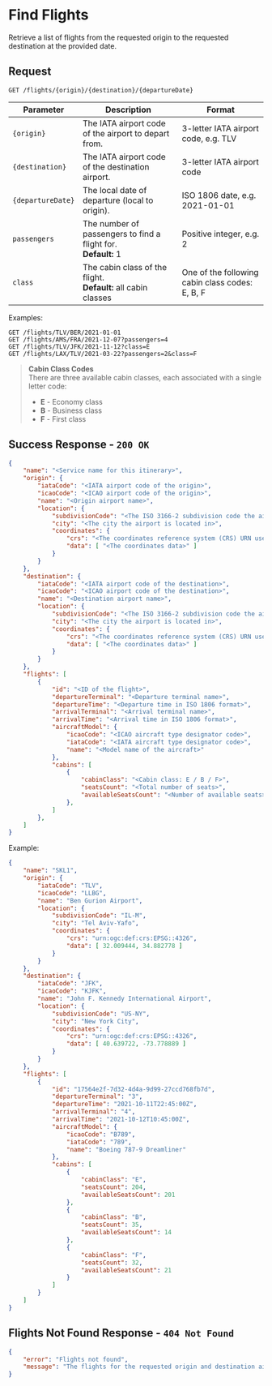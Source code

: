 # Find Flights

Retrieve a list of flights from the requested origin to the requested destination at the provided date.

## Request
```http
GET /flights/{origin}/{destination}/{departureDate}
```

| Parameter         | Description                                                        | Format                                          |
| ----------------- | ------------------------------------------------------------------ | ----------------------------------------------- |
| `{origin}`        | The IATA airport code of the airport to depart from.               | 3-letter IATA airport code, e.g. TLV            |
| `{destination}`   | The IATA airport code of the destination airport.                  | 3-letter IATA airport code                      |
| `{departureDate}` | The local date of departure (local to origin).                     | ISO 1806 date, e.g. 2021-01-01                  |
| `passengers`      | The number of passengers to find a flight for. <br> **Default:** 1 | Positive integer, e.g. 2                        |
| `class`           | The cabin class of the flight. <br> **Default:** all cabin classes | One of the following cabin class codes: E, B, F |

Examples:
```http
GET /flights/TLV/BER/2021-01-01
GET /flights/AMS/FRA/2021-12-07?passengers=4
GET /flights/TLV/JFK/2021-11-12?class=E
GET /flights/LAX/TLV/2021-03-22?passengers=2&class=F
```

> **Cabin Class Codes**  
> There are three available cabin classes, each associated with a single letter code:
> - **E** - Economy class
> - **B** - Business class
> - **F** - First class

## Success Response - `200 OK`

```json
{
    "name": "<Service name for this itinerary>",
    "origin": {
        "iataCode": "<IATA airport code of the origin>",
        "icaoCode": "<ICAO airport code of the origin>",
        "name": "<Origin airport name>",
        "location": {
            "subdivisionCode": "<The ISO 3166-2 subdivision code the airport is located in>",
            "city": "<The city the airport is located in>",
            "coordinates": {
                "crs": "<The coordinates reference system (CRS) URN used for the coordinates data, e.g. urn:ogc:def:crs:EPSG::4326>",
                "data": [ "<The coordinates data>" ]
            }
        }
    },
    "destination": {
        "iataCode": "<IATA airport code of the destination>",
        "icaoCode": "<ICAO airport code of the destination>",
        "name": "<Destination airport name>",
        "location": {
            "subdivisionCode": "<The ISO 3166-2 subdivision code the airport is located in>",
            "city": "<The city the airport is located in>",
            "coordinates": {
                "crs": "<The coordinates reference system (CRS) URN used for the coordinates data, e.g. urn:ogc:def:crs:EPSG::4326>",
                "data": [ "<The coordinates data>" ]
            }
        }
    },
    "flights": [
        {
            "id": "<ID of the flight>",
            "departureTerminal": "<Departure terminal name>",
            "departureTime": "<Departure time in ISO 1806 format>",
            "arrivalTerminal": "<Arrival terminal name>",
            "arrivalTime": "<Arrival time in ISO 1806 format>",
            "aircraftModel": {
                "icaoCode": "<ICAO aircraft type designator code>",
                "iataCode": "<IATA aircraft type designator code>",
                "name": "<Model name of the aircraft>"
            },
            "cabins": [
                {
                    "cabinClass": "<Cabin class: E / B / F>",
                    "seatsCount": "<Total number of seats>",
                    "availableSeatsCount": "<Number of available seats>"
                },
            ]
        },
    ]
}
```

Example:
```json
{
    "name": "SKL1",
    "origin": {
        "iataCode": "TLV",
        "icaoCode": "LLBG",
        "name": "Ben Gurion Airport",
        "location": {
            "subdivisionCode": "IL-M",
            "city": "Tel Aviv-Yafo",
            "coordinates": {
                "crs": "urn:ogc:def:crs:EPSG::4326",
                "data": [ 32.009444, 34.882778 ]
            }
        }
    },
    "destination": {
        "iataCode": "JFK",
        "icaoCode": "KJFK",
        "name": "John F. Kennedy International Airport",
        "location": {
            "subdivisionCode": "US-NY",
            "city": "New York City",
            "coordinates": {
                "crs": "urn:ogc:def:crs:EPSG::4326",
                "data": [ 40.639722, -73.778889 ]
            }
        }
    },
    "flights": [
        {
            "id": "17564e2f-7d32-4d4a-9d99-27ccd768fb7d",
            "departureTerminal": "3",
            "departureTime": "2021-10-11T22:45:00Z",
            "arrivalTerminal": "4",
            "arrivalTime": "2021-10-12T10:45:00Z",
            "aircraftModel": {
                "icaoCode": "B789",
                "iataCode": "789",
                "name": "Boeing 787-9 Dreamliner"
            },
            "cabins": [
                {
                    "cabinClass": "E",
                    "seatsCount": 204,
                    "availableSeatsCount": 201
                },
                {
                    "cabinClass": "B",
                    "seatsCount": 35,
                    "availableSeatsCount": 14
                },
                {
                    "cabinClass": "F",
                    "seatsCount": 32,
                    "availableSeatsCount": 21
                }
            ]
        }
    ]
}
```

## Flights Not Found Response - `404 Not Found`

```json
{
    "error": "Flights not found",
    "message": "The flights for the requested origin and destination airports."
}
```
